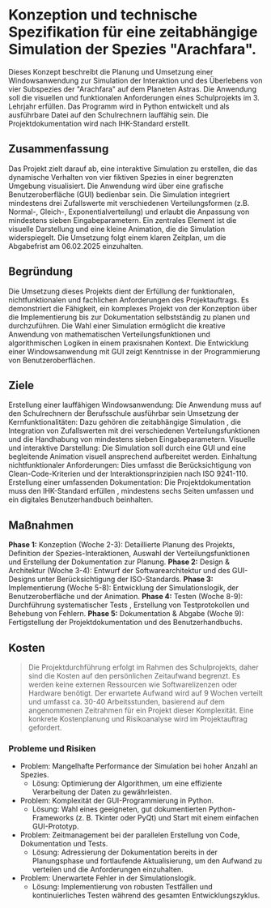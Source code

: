 # Konzeption und technische Spezifikation für eine zeitabhängige Simulation der Spezies "Arachfara".
Dieses Konzept beschreibt die Planung und Umsetzung einer Windowsanwendung zur Simulation der Interaktion und des Überlebens von vier Subspezies der "Arachfara" auf dem Planeten Astras. Die Anwendung soll die visuellen und funktionalen Anforderungen eines Schulprojekts im 3. Lehrjahr erfüllen. Das Programm wird in Python entwickelt und als ausführbare Datei auf den Schulrechnern lauffähig sein. Die Projektdokumentation wird nach IHK-Standard erstellt.
## Zusammenfassung
Das Projekt zielt darauf ab, eine interaktive Simulation zu erstellen, die das dynamische Verhalten von vier fiktiven Spezies in einer begrenzten Umgebung visualisiert. Die Anwendung wird über eine grafische Benutzeroberfläche (GUI) bedienbar sein. Die Simulation integriert mindestens drei Zufallswerte mit verschiedenen Verteilungsformen (z.B. Normal-, Gleich-, Exponentialverteilung) und erlaubt die Anpassung von mindestens sieben Eingabeparametern. Ein zentrales Element ist die visuelle Darstellung und eine kleine Animation, die die Simulation widerspiegelt. Die Umsetzung folgt einem klaren Zeitplan, um die Abgabefrist am 06.02.2025 einzuhalten.
## Begründung
Die Umsetzung dieses Projekts dient der Erfüllung der funktionalen, nichtfunktionalen und fachlichen Anforderungen des Projektauftrags. Es demonstriert die Fähigkeit, ein komplexes Projekt von der Konzeption über die Implementierung bis zur Dokumentation selbstständig zu planen und durchzuführen. Die Wahl einer Simulation ermöglicht die kreative Anwendung von mathematischen Verteilungsfunktionen und algorithmischen Logiken in einem praxisnahen Kontext. Die Entwicklung einer Windowsanwendung mit GUI zeigt Kenntnisse in der Programmierung von Benutzeroberflächen.
## Ziele
Erstellung einer lauffähigen Windowsanwendung: Die Anwendung muss auf den Schulrechnern der Berufsschule ausführbar sein Umsetzung der Kernfunktionalitäten: Dazu gehören die zeitabhängige Simulation , die Integration von Zufallswerten mit drei verschiedenen Verteilungsfunktionen und die Handhabung von mindestens sieben Eingabeparametern. Visuelle und interaktive Darstellung: Die Simulation soll durch eine GUI und eine begleitende Animation visuell ansprechend aufbereitet werden. Einhaltung nichtfunktionaler Anforderungen: Dies umfasst die Berücksichtigung von Clean-Code-Kriterien und der Interaktionsprinzipien nach  ISO 9241-110. Erstellung einer umfassenden Dokumentation: Die Projektdokumentation muss den IHK-Standard erfüllen , mindestens sechs Seiten umfassen und ein digitales Benutzerhandbuch beinhalten.
## Maßnahmen
**Phase 1:** Konzeption (Woche 2-3): Detaillierte Planung des Projekts, Definition der Spezies-Interaktionen, Auswahl der Verteilungsfunktionen und Erstellung der Dokumentation zur Planung.
**Phase 2:** Design & Architektur (Woche 3-4): Entwurf der Softwarearchitektur und des GUI-Designs unter Berücksichtigung der ISO-Standards.
**Phase 3:** Implementierung (Woche 5-8): Entwicklung der Simulationslogik, der Benutzeroberfläche und der Animation.
**Phase 4:** Testen (Woche 8-9): Durchführung systematischer Tests , Erstellung von Testprotokollen  und Behebung von Fehlern.
**Phase 5:** Dokumentation & Abgabe (Woche 9): Fertigstellung der Projektdokumentation und des Benutzerhandbuchs.
## Kosten
> Die Projektdurchführung erfolgt im Rahmen des Schulprojekts, daher sind die Kosten auf den persönlichen Zeitaufwand begrenzt. Es werden keine externen Ressourcen wie Softwarelizenzen oder Hardware benötigt. Der erwartete Aufwand wird auf 9 Wochen verteilt und umfasst ca. 30-40 Arbeitsstunden, basierend auf dem angenommenen Zeitrahmen für ein Projekt dieser Komplexität. Eine konkrete Kostenplanung und Risikoanalyse wird im Projektauftrag gefordert.
### Probleme und Risiken
- Problem: Mangelhafte Performance der Simulation bei hoher Anzahl an Spezies.
  - Lösung: Optimierung der Algorithmen, um eine effiziente Verarbeitung der Daten zu gewährleisten.
- Problem: Komplexität der GUI-Programmierung in Python.
  - Lösung: Wahl eines geeigneten, gut dokumentierten Python-Frameworks (z. B. Tkinter oder PyQt) und Start mit einem einfachen GUI-Prototyp.
- Problem: Zeitmanagement bei der parallelen Erstellung von Code, Dokumentation und Tests.
  - Lösung: Adressierung der Dokumentation bereits in der Planungsphase und fortlaufende Aktualisierung, um den Aufwand zu verteilen und die Anforderungen einzuhalten.
- Problem: Unerwartete Fehler in der Simulationslogik.
  - Lösung: Implementierung von robusten Testfällen und kontinuierliches Testen während des gesamten Entwicklungszyklus.
